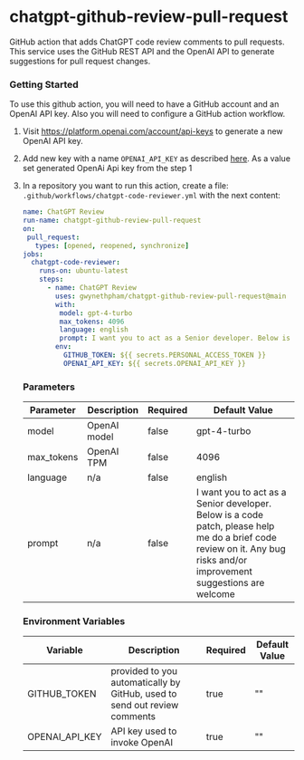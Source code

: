 # chatgpt-github-review-pull-request

GitHub action that adds ChatGPT code review comments to pull requests. This service uses the GitHub REST API and the OpenAI API to generate suggestions for pull request changes.

### Getting Started

To use this github action, you will need to have a GitHub account and an OpenAI API key. Also you will need to configure a GitHub action workflow.

1. Visit https://platform.openai.com/account/api-keys to generate a new OpenAI API key.
2. Add new key with a name `OPENAI_API_KEY` as described [here](https://docs.github.com/en/actions/security-guides/encrypted-secrets#creating-encrypted-secrets-for-a-repository). As a value set generated OpenAi Api key from the step 1
3. In a repository you want to run this action, create a file: `.github/workflows/chatgpt-code-reviewer.yml` with the next content:

   ```yml
   name: ChatGPT Review
   run-name: chatgpt-github-review-pull-request
   on:
    pull_request:
      types: [opened, reopened, synchronize]
   jobs:
     chatgpt-code-reviewer:
       runs-on: ubuntu-latest
       steps:
         - name: ChatGPT Review
           uses: gwynethpham/chatgpt-github-review-pull-request@main
           with:
            model: gpt-4-turbo
            max_tokens: 4096
            language: english
            prompt: I want you to act as a Senior developer. Below is a code patch, please help review for clarity, performance, security, and adherence to best practices. Please feel free to highlight issues and proposal improvements.
           env:
             GITHUB_TOKEN: ${{ secrets.PERSONAL_ACCESS_TOKEN }}
             OPENAI_API_KEY: ${{ secrets.OPENAI_API_KEY }}
   ```

   ### Parameters

   | Parameter  | Description  | Required | Default Value |
   | ---------- | ------------ | -------- | ------------- |
   | model      | OpenAI model | false    | gpt-4-turbo   |
   | max_tokens | OpenAI TPM   | false    | 4096          |
   | language   |    n/a       | false    | english       |
   | prompt     |    n/a       | false    | I want you to act as a Senior developer. Below is a code patch, please help me do a brief code review on it. Any bug risks and/or improvement suggestions are welcome  |

   ### Environment Variables
   | Variable       | Description                                                               | Required | Default Value |
   | -------------- | ------------------------------------------------------------------------- | -------- | ------------- |
   | GITHUB_TOKEN   | provided to you automatically by GitHub, used to send out review comments | true     | ""            |
   | OPENAI_API_KEY | API key used to invoke OpenAI                                             | true     | ""            |